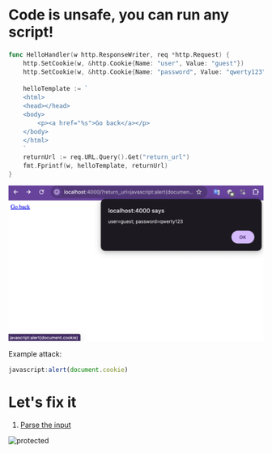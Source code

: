 # Code is unsafe, you can run any script!

~~~go
func HelloHandler(w http.ResponseWriter, req *http.Request) {
	http.SetCookie(w, &http.Cookie{Name: "user", Value: "guest"})
	http.SetCookie(w, &http.Cookie{Name: "password", Value: "qwerty123"})

	helloTemplate := `
	<html>
	<head></head>
	<body>
		<p><a href="%s">Go back</a></p>
	</body>
	</html>
	`
	returnUrl := req.URL.Query().Get("return_url")
	fmt.Fprintf(w, helloTemplate, returnUrl)
}
~~~

![unprotected](../resources/href_unprotected.png)

Example attack:
~~~js
javascript:alert(document.cookie)
~~~~

# Let's fix it

1. [Parse the input](main.go#L32)

![protected](../resources/href_protected.png)